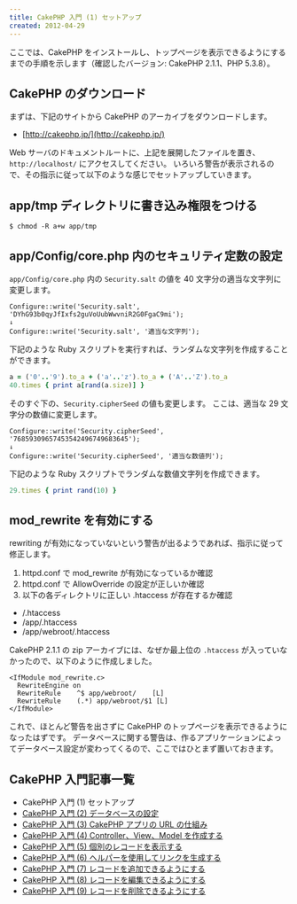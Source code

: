 ```yaml
---
title: CakePHP 入門 (1) セットアップ
created: 2012-04-29
---
```


ここでは、CakePHP をインストールし、トップページを表示できるようにするまでの手順を示します（確認したバージョン: CakePHP 2.1.1、PHP 5.3.8）。


CakePHP のダウンロード
----

まずは、下記のサイトから CakePHP のアーカイブをダウンロードします。

- [http://cakephp.jp/](http://cakephp.jp/)

Web サーバのドキュメントルートに、上記を展開したファイルを置き、`http://localhost/` にアクセスしてください。
いろいろ警告が表示されるので、その指示に従って以下のような感じでセットアップしていきます。


app/tmp ディレクトリに書き込み権限をつける
----

~~~
$ chmod -R a+w app/tmp
~~~


app/Config/core.php 内のセキュリティ定数の設定
----

`app/Config/core.php` 内の `Security.salt` の値を 40 文字分の適当な文字列に変更します。

~~~
Configure::write('Security.salt', 'DYhG93b0qyJfIxfs2guVoUubWwvniR2G0FgaC9mi');
↓
Configure::write('Security.salt', '適当な文字列');
~~~

下記のような Ruby スクリプトを実行すれば、ランダムな文字列を作成することができます。

~~~ ruby
a = ('0'..'9').to_a + ('a'..'z').to_a + ('A'..'Z').to_a
40.times { print a[rand(a.size)] }
~~~

そのすぐ下の、`Security.cipherSeed` の値も変更します。
ここは、適当な 29 文字分の数値に変更します。

~~~
Configure::write('Security.cipherSeed', '76859309657453542496749683645');
↓
Configure::write('Security.cipherSeed', '適当な数値列');
~~~

下記のような Ruby スクリプトでランダムな数値文字列を作成できます。

~~~ ruby
29.times { print rand(10) }
~~~


mod_rewrite を有効にする
----

rewriting が有効になっていないという警告が出るようであれば、指示に従って修正します。

1. httpd.conf で mod_rewrite が有効になっているか確認
2. httpd.conf で AllowOverride の設定が正しいか確認
3. 以下の各ディレクトリに正しい .htaccess が存在するか確認
  - /.htaccess
  - /app/.htaccess
  - /app/webroot/.htaccess

CakePHP 2.1.1 の zip アーカイブには、なぜか最上位の `.htaccess` が入っていなかったので、以下のように作成しました。

~~~
<IfModule mod_rewrite.c>
  RewriteEngine on
  RewriteRule    ^$ app/webroot/    [L]
  RewriteRule    (.*) app/webroot/$1 [L]
</IfModule>
~~~

これで、ほとんど警告を出さずに CakePHP のトップページを表示できるようになったはずです。
データベースに関する警告は、作るアプリケーションによってデータベース設定が変わってくるので、ここではひとまず置いておきます。


CakePHP 入門記事一覧
----

- CakePHP 入門 (1) セットアップ
- [CakePHP 入門 (2) データベースの設定](./abc-2.html)
- [CakePHP 入門 (3) CakePHP アプリの URL の仕組み](./abc-3.html)
- [CakePHP 入門 (4) Controller、View、Model を作成する](./abc-4.html)
- [CakePHP 入門 (5) 個別のレコードを表示する](./abc-5.html)
- [CakePHP 入門 (6) ヘルパーを使用してリンクを生成する](./abc-6.html)
- [CakePHP 入門 (7) レコードを追加できるようにする](./abc-7.html)
- [CakePHP 入門 (8) レコードを編集できるようにする](./abc-8.html)
- [CakePHP 入門 (9) レコードを削除できるようにする](./abc-9.html)

